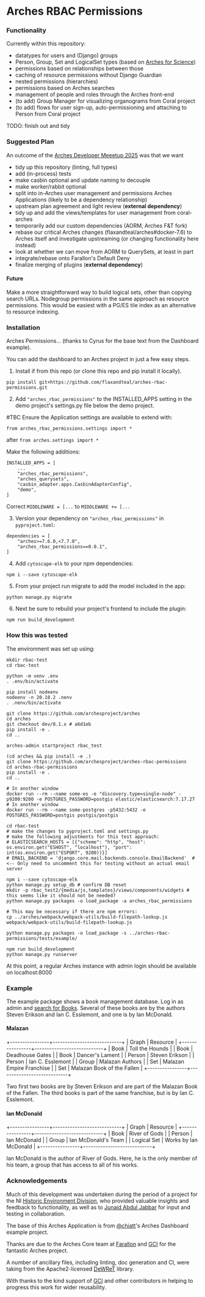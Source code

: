 # Arches RBAC Permissions

### Functionality

Currently within this repository:

 - datatypes for users and (Django) groups
 - Person, Group, Set and LogicalSet types (based on [Arches for Science](https://github.com/archesproject/arches-for-science/))
 - permissions based on relationships between those
 - caching of resource permissions without Django Guardian
 - nested permissions (hierarchies)
 - permissions based on Arches searches
 - management of people and roles through the Arches front-end
 - (to add) Group Manager for visualizing organograms from Coral project
 - (to add) flows for user sign-up, auto-permissioning and attaching to Person from Coral project

TODO: finish out and tidy

### Suggested Plan

An outcome of the [Arches Developer Meeetup 2025](https://flaxandteal.github.io/arches2025-website/) was that we want

 - tidy up this repository (linting, full types)
 - add (in-process) tests
 - make casbin optional and update naming to decouple
 - make worker/rabbit optional
 - split into in-Arches user management and permissions Arches Applications (likely to be a dependency relationship)
 - upstream plan agreement and light review (**external dependency**)
 - tidy up and add the views/templates for user management from coral-arches
 - temporarily add our custom dependencies (AORM, Arches F&amp;T fork)
 - rebase our critical Arches changes (flaxandteal/arches#docker-7.6) to Arches itself and investigate upstreaming (or changing functionality here instead)
 - look at whether we can move from AORM to QuerySets, at least in part
 - integrate/rebase onto Farallon's Default Deny
 - finalize merging of plugins (**external dependency**)

#### Future

Make a more straightforward way to build logical sets, other than copying search URLs.
Nodegroup permissions in the same approach as resource permissions. This would be easiest with a PG/ES tile index as an alternative to resource indexing.

### Installation

Arches Permissions... (thanks to Cyrus for the base text from the Dashboard example).

You can add the dashboard to an Arches project in just a few easy steps.

1. Install if from this repo (or clone this repo and pip install it locally). 
```
pip install git+https://github.com/flaxandteal/arches-rbac-permissions.git
```

2. Add `"arches_rbac_permissions"` to the INSTALLED_APPS setting in the demo project's settings.py file below the demo project.

#TBC
Ensure the Application settings are available to extend with:
```
from arches_rbac_permissions.settings import *
```

after `from arches.settings import *`

Make the following additions:
```
INSTALLED_APPS = [
    ...
    "arches_rbac_permissions",
    "arches_querysets",
    "casbin_adapter.apps.CasbinAdapterConfig",
    "demo",
]
```

Correct `MIDDLEWARE = [...` to `MIDDLEWARE += [...`

3. Version your dependency on `"arches_rbac_permissions"` in `pyproject.toml`:
```
dependencies = [
    "arches>=7.6.0,<7.7.0",
    "arches_rbac_permissions==0.0.1",
]
```

4. Add `cytoscape-elk` to your npm dependencies:
```
npm i --save cytoscape-elk
```

5. From your project run migrate to add the model included in the app:
```
python manage.py migrate
```

6. Next be sure to rebuild your project's frontend to include the plugin:
```
npm run build_development
```

### How this was tested

The environment was set up using:

    mkdir rbac-test
    cd rbac-test

    python -m venv .env
    . .env/bin/activate

    pip install nodeenv
    nodeenv -n 20.18.2 .nenv
    . .nenv/bin/activate

    git clone https://github.com/archesproject/arches
    cd arches
    git checkout dev/8.1.x # a6d1eb
    pip install -e .
    cd ..

    arches-admin startproject rbac_test

    (cd arches && pip install -e .)
    git clone https://github.com/archesproject/arches-rbac-permissions
    cd arches-rbac-permissions
    pip install -e .
    cd ..

    # In another window
    docker run --rm --name some-es -e "discovery.type=single-node" -p9200:9200 -e POSTGRES_PASSWORD=postgis elastic/elasticsearch:7.17.27
    # In another window
    docker run --rm --name some-postgres -p5432:5432 -e POSTGRES_PASSWORD=postgis postgis/postgis

    cd rbac-test
    # make the changes to pyproject.toml and settings.py
    # make the following adjustments for this test approach:
    # ELASTICSEARCH_HOSTS = [{"scheme": "http", "host": os.environ.get("ESHOST", "localhost"), "port": int(os.environ.get("ESPORT", 9200))}]
    # EMAIL_BACKEND = 'django.core.mail.backends.console.EmailBackend'  #<-- Only need to uncomment this for testing without an actual email server

    npm i --save cytoscape-elk
    python manage.py setup_db # confirm DB reset
    mkdir -p rbac_test2/{media/js,templates}/views/components/widgets # this seems like it should not be needed?
    python manage.py packages -o load_package -a arches_rbac_permissions

    # This may be necessary if there are npm errors:
    cp ../arches/webpack/webpack-utils/build-filepath-lookup.js webpack/webpack-utils/build-filepath-lookup.js

    python manage.py packages -o load_package -s ../arches-rbac-permissions/tests/example/

    npm run build_development
    python manage.py runserver

At this point, a regular Arches instance with admin login should be available on localhost:8000

### Example

The example package shows a book management database. Log in as admin and [search for Books](http://localhost:8000/search?paging-filter=1&tiles=true&format=tilecsv&reportlink=false&precision=6&total=14&exportsystemvalues=false&resource-type-filter=%5B%7B%22graphid%22%3A%22717291c0-99cc-4aa0-98c1-b37cc21a8a3a%22%2C%22name%22%3A%22Book%22%2C%22inverted%22%3Afalse%7D%5D). Several of these books are by the authors Steven Erikson and Ian C. Esslemont, and one is by Ian McDonald.

#### Malazan

+----------------+----------------------------+
| Graph          | Resource                   |
+----------------+----------------------------+
| Book           | Toll the Hounds            |
| Book           | Deadhouse Gates            |
| Book           | Dancer's Lament            |
| Person         | Steven Erikson             |
| Person         | Ian C. Esslemont           |
| Group          | Malazan Authors            |
| Set            | Malazan Empire Franchise   |
| Set            | Malazan Book of the Fallen |
+----------------+----------------------------+

Two first two books are by Steven Erikson and are part of the Malazan Book of the Fallen. The third books is part of the same franchise, but is by Ian C. Esslemont.

#### Ian McDonald

+----------------+----------------------------+
| Graph          | Resource                   |
+----------------+----------------------------+
| Book           | River of Gods              |
| Person         | Ian McDonald               |
| Group          | Ian McDonald's Team        |
| Logical Set    | Works by Ian McDonald      |
+----------------+----------------------------+

Ian McDonald is the author of River of Gods. Here, he is the only member of his team, a group that has access to all of his works.

### Acknowledgements

Much of this development was undertaken during the period of a project for
the NI [Historic Environment Division](https://www.communities-ni.gov.uk/topics/historic-environment), who provided valuable insights and
feedback to functionality, as well as to [Junaid Abdul Jabbar](https://www.arch.cam.ac.uk/staff/junaid-abdul-jabbar)
for input and testing in collaboration.

The base of this Arches Application is from [@chiatt](github.com/chiatt)'s Arches Dashboard example project.

Thanks are due to the Arches Core team at [Farallon](https://www.fargeo.com/) and [GCI](https://www.getty.edu/conservation/)
for the fantastic Arches project.

A number of ancillary files, including linting, doc generation and CI,
were taking from the Apache2-licensed [DeWReT](https://github.com/flaxandteal/dewret) library.

With thanks to the kind support of [GCI](https://www.getty.edu/conservation/) and other contributors in helping
to progress this work for wider reusability.
